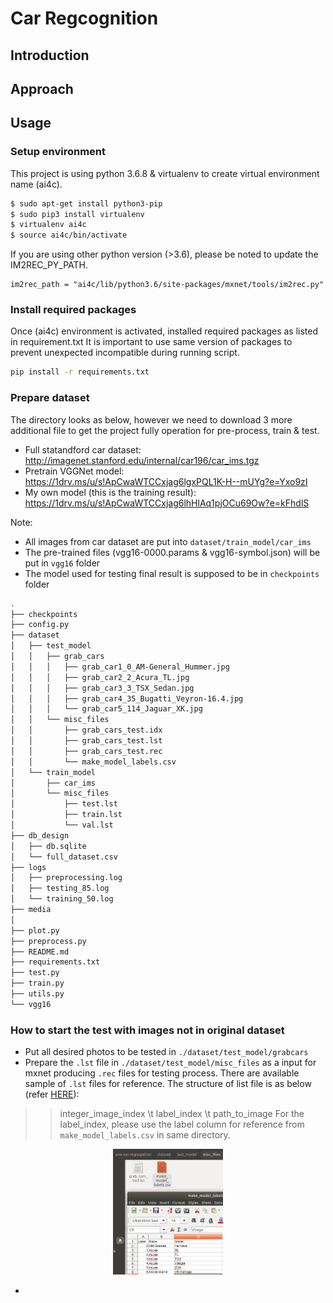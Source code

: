 # Car Regcognition

## Introduction

## Approach

## Usage
### Setup environment
This project is using python 3.6.8 & virtualenv to create virtual environment name (ai4c).
```bash
$ sudo apt-get install python3-pip
$ sudo pip3 install virtualenv
$ virtualenv ai4c
$ source ai4c/bin/activate
```
If you are using other python version (>3.6), please be noted to update the IM2REC_PY_PATH. 
```
im2rec_path = "ai4c/lib/python3.6/site-packages/mxnet/tools/im2rec.py"
```

### Install required packages
Once (ai4c) environment is activated, installed required packages as listed in requirement.txt
It is important to use same version of packages to prevent unexpected incompatible during running script.
```bash
pip install -r requirements.txt
```

### Prepare dataset
The directory looks as below, however we need to download 3 more additional file to get the project fully operation for pre-process, train & test.
* Full statandford car dataset: http://imagenet.stanford.edu/internal/car196/car_ims.tgz
* Pretrain VGGNet model: https://1drv.ms/u/s!ApCwaWTCCxjag6lgxPQL1K-H--mUYg?e=Yxo9zI
* My own model (this is the training result): https://1drv.ms/u/s!ApCwaWTCCxjag6lhHlAq1pjOCu69Ow?e=kFhdlS

Note:
* All images from car dataset are put into `dataset/train_model/car_ims`
* The pre-trained files (vgg16-0000.params & vgg16-symbol.json) will be put in `vgg16` folder
* The model used for testing final result is supposed to be in `checkpoints` folder

```bash
.
├── checkpoints
├── config.py
├── dataset
│   ├── test_model
│   │   ├── grab_cars
│   │   │   ├── grab_car1_0_AM-General_Hummer.jpg
│   │   │   ├── grab_car2_2_Acura_TL.jpg
│   │   │   ├── grab_car3_3_TSX_Sedan.jpg
│   │   │   ├── grab_car4_35_Bugatti_Veyron-16.4.jpg
│   │   │   └── grab_car5_114_Jaguar_XK.jpg
│   │   └── misc_files
│   │       ├── grab_cars_test.idx
│   │       ├── grab_cars_test.lst
│   │       ├── grab_cars_test.rec
│   │       └── make_model_labels.csv
│   └── train_model
│       ├── car_ims
│       └── misc_files
│           ├── test.lst
│           ├── train.lst
│           └── val.lst
├── db_design
│   ├── db.sqlite
│   └── full_dataset.csv
├── logs
│   ├── preprocessing.log
│   ├── testing_85.log
│   └── training_50.log
├── media
│
├── plot.py
├── preprocess.py
├── README.md
├── requirements.txt
├── test.py
├── train.py
├── utils.py
└── vgg16
```

### How to start the test with images not in original dataset
* Put all desired photos to be tested in `./dataset/test_model/grabcars`
* Prepare the `.lst` file in `./dataset/test_model/misc_files` as a input for mxnet producing `.rec` files for testing process. There are available sample of `.lst` files for reference. The structure of list file is as below (refer [HERE](https://mxnet.incubator.apache.org/versions/master/faq/recordio.html)):
> > integer_image_index \t label_index \t path_to_image
For the label_index, please use the label column for reference from  `make_model_labels.csv` in same directory. 
<p align="center">
  <img src="./media/grab_test_make_model_id_reference.png" width="35%">
</p>

* 
